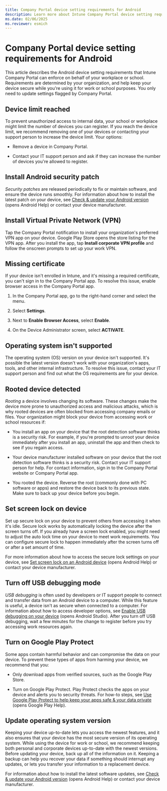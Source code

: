 ```yaml
---
title: Company Portal device setting requirements for Android
description: Learn more about Intune Company Portal device setting requirements for Android.
ms.date: 02/06/2025
ms.reviewer: esmich
---
```


# Company Portal device setting requirements for Android

This article describes the Android device setting requirements that Intune Company Portal can enforce on behalf of your workplace or school. Requirements are determined by your organization, and help keep your device secure while you're using it for work or school purposes. You only need to update settings flagged by Company Portal.

## Device limit reached
To prevent unauthorized access to internal data, your school or workplace might limit the number of devices you can register. If you reach the device limit, we recommend removing one of your devices or contacting your support person to increase the device limit. Your options:

* Remove a device in Company Portal.

* Contact your IT support person and ask if they can increase the number of devices you're allowed to register.

## Install Android security patch
 _Security patches_ are released periodically to fix or maintain software, and ensure the device runs smoothly. For information about how to install the latest patch on your device, see [Check & update your Android version](https://support.google.com/android/answer/7680439) (opens Android Help) or contact your device manufacturer.

## Install Virtual Private Network (VPN)
Tap the Company Portal notification to install your organization's preferred VPN app on your device. Google Play Store opens the store listing for the VPN app. After you install the app, tap **Install corporate VPN profile** and follow the onscreen prompts to set up your work VPN.

## Missing certificate
If your device isn't enrolled in Intune, and it's missing a required certificate, you can't sign in to the Company Portal app. To resolve this issue, enable browser access in the Company Portal app.

1. In the Company Portal app, go to the right-hand corner and select the menu.

2. Select **Settings**.

3. Next to **Enable Browser Access**, select **Enable**.

4. On the Device Administrator screen, select **ACTIVATE**.


## Operating system isn't supported
The operating system (OS) version on your device isn't supported. It's possible the latest version doesn't work with your organization's apps, tools, and other internal infrastructure. To resolve this issue, contact your IT support person and find out what the OS requirements are for your device.

## Rooted device detected
*Rooting* a device involves changing its software. These changes make the device more prone to unauthorized access and malicious attacks, which is why rooted devices are often blocked from accessing company emails or files. Your organization might block your device from accessing work or school resources if:

* You install an app on your device that the root detection software thinks is a security risk. For example, if you're prompted to unroot your device immediately after you install an app, uninstall the app and then check to see if you regain access.

* Your device manufacturer installed software on your device that the root detection software thinks is a security risk. Contact your IT support person for help. For contact information, sign in to the Company Portal website or Company Portal app.

* You rooted the device. Reverse the root (commonly done with PC software or apps) and restore the device back to its previous state. Make sure to back up your device before you begin.

## Set screen lock on device
Set up secure lock on your device to prevent others from accessing it when it's idle. Secure lock works by automatically locking the device after the screen turns off. If you already have a screen lock enabled, you might need to adjust the auto lock time on your device to meet work requirements. You can configure secure lock to happen immediately after the screen turns off or after a set amount of time.

For more information about how to access the secure lock settings on your device, see [Set screen lock on an Android device](https://support.google.com/android/answer/9079129) (opens Android Help) or contact your device manufacturer.

## Turn off USB debugging mode
_USB debugging_ is often used by developers or IT support people to connect and transfer data from an Android device to a computer. While this feature is useful, a device isn't as secure when connected to a computer. For information about how to access developer options, see [Enable USB debugging on your device](https://developer.android.com/studio/debug/dev-options#Enable-debugging) (opens Android Studio). After you turn off USB debugging, wait a few minutes for the change to register before you try accessing work resources again.

## Turn on Google Play Protect
Some apps contain harmful behavior and can compromise the data on your device. To prevent these types of apps from harming your device, we recommend that you:

* Only download apps from verified sources, such as the Google Play Store.

* Turn on Google Play Protect. Play Protect checks the apps on your device and alerts you to security threats. For how-to steps, see [Use Google Play Protect to help keep your apps safe & your data private](https://support.google.com/googleplay/answer/2812853) (opens Google Play Help).

## Update operating system version
Keeping your device up-to-date lets you access the newest features, and it also ensures that your device has the most secure version of its operating system. While using the device for work or school, we recommend keeping both personal and corporate devices up-to-date with the newest versions. Before updating your device, back up all of the information on it. Keeping a backup can help you recover your data if something should interrupt any updates, or lets you transfer your information to a replacement device.

For information about how to install the latest software updates, see [Check & update your Android version](https://support.google.com/android/answer/7680439) (opens Android Help) or contact your device manufacturer.
